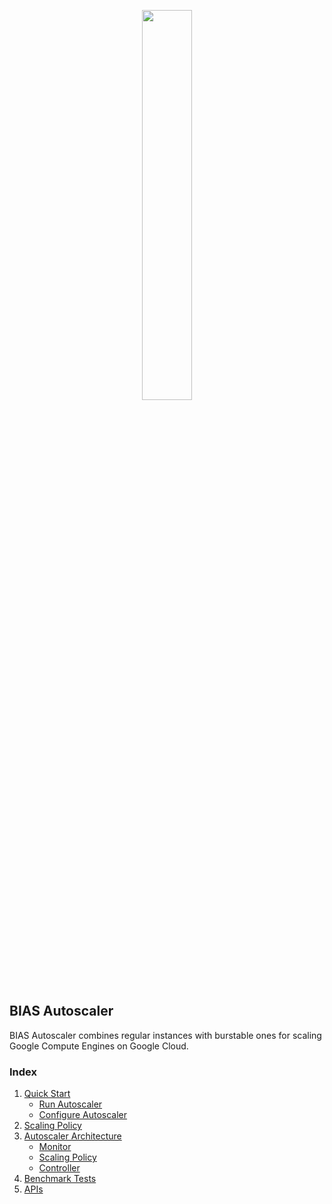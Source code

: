 <p align="center"><img src="https://jaimedantas.com/BIAS-autoscaler/docs/img/BIAS_logo.png" height="40%" width="40%"> </p>

## BIAS Autoscaler
BIAS Autoscaler combines regular instances with burstable ones for scaling Google Compute
Engines on Google Cloud.

### Index

1. [Quick Start](src/1-quick-start.md)
   - [Run Autoscaler](src/1-1-run.md)
   - [Configure Autoscaler](src/1-2-configure.md)
2. [Scaling Policy](src/2-scaling-policy.md)
3. [Autoscaler Architecture](src/3-architecture.md)
   - [Monitor](src/3-1-monitor.md)
   - [Scaling Policy](src/3-2-scaling-policy.md)
   - [Controller](src/3-3-controller.md)
4. [Benchmark Tests](src/4-benchmark-tests.md)
5. [APIs](src/5-apis.md)
